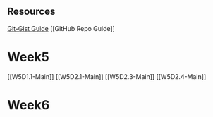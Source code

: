 ## Resources
[Git-Gist Guide](https://cli.github.com/manual/)
[[GitHub Repo Guide]]

# Week5
[[W5D1.1-Main]]
[[W5D2.1-Main]]
[[W5D2.3-Main]]
[[W5D2.4-Main]]

# Week6



			


